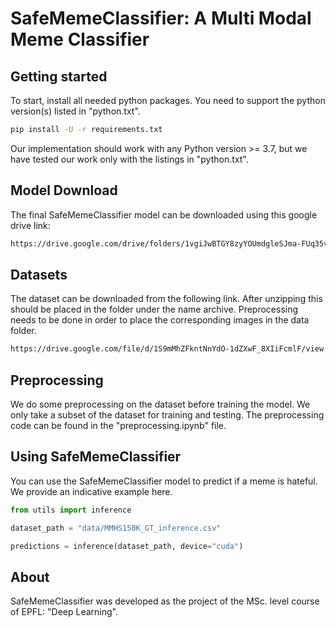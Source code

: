 # SafeMemeClassifier: A Multi Modal Meme Classifier

## Getting started

To start, install all needed python packages. You need to support the python version(s) listed in "python.txt".

```sh
pip install -U -r requirements.txt
```

Our implementation should work with any Python version >= 3.7, but we have tested our work only with the listings in "python.txt".

## Model Download

The final SafeMemeClassifier model can be downloaded using this google drive link:

```sh
https://drive.google.com/drive/folders/1vgiJwBTGY8zyYOUmdgleSJma-FUq35vF
```

## Datasets

The dataset can be downloaded from the following link. After unzipping this should be placed in the folder under the name archive.
Preprocessing needs to be done in order to place the corresponding images in the data folder.

```sh
https://drive.google.com/file/d/1S9mMhZFkntNnYdO-1dZXwF_8XIiFcmlF/view
```

## Preprocessing

We do some preprocessing on the dataset before training the model. We only take a subset of the dataset for training and testing. The preprocessing code can be found in the "preprocessing.ipynb" file.

## Using SafeMemeClassifier

You can use the SafeMemeClassifier model to predict if a meme is hateful. We provide an indicative example here.

```python
from utils import inference

dataset_path = "data/MMHS150K_GT_inference.csv"

predictions = inference(dataset_path, device="cuda")
```

## About

SafeMemeClassifier was developed as the project of the MSc. level course of EPFL: "Deep Learning".
